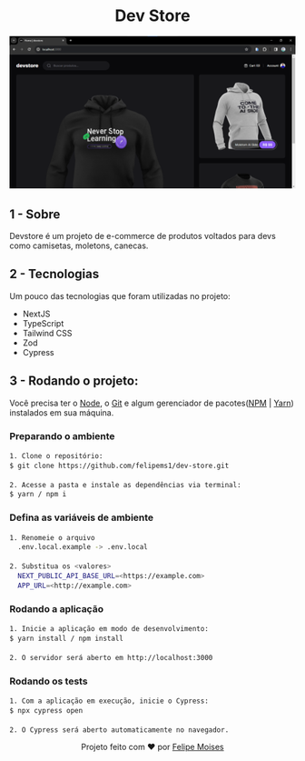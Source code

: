 <h1 align="center">Dev Store</h1>

<div align="center">
  <img src="./public/preview.png" alt="demonstração do projeto" >
</div>

## 1 - Sobre

Devstore é um projeto de e-commerce de produtos voltados para devs como camisetas, moletons, canecas.

## 2 - Tecnologias

Um pouco das tecnologias que foram utilizadas no projeto:

- NextJS
- TypeScript
- Tailwind CSS
- Zod
- Cypress

## 3 - Rodando o projeto:

Você precisa ter o [Node](https://nodejs.org/en/), o [Git](https://git-scm.com/) e algum gerenciador de pacotes([NPM](https://docs.npmjs.com/downloading-and-installing-node-js-and-npm/) | [Yarn](https://classic.yarnpkg.com/lang/en/docs/install)) instalados em sua máquina.

### Preparando o ambiente

```bash
1. Clone o repositório:
$ git clone https://github.com/felipems1/dev-store.git

2. Acesse a pasta e instale as dependências via terminal:
$ yarn / npm i
```

### Defina as variáveis de ambiente
```bash
1. Renomeie o arquivo
  .env.local.example -> .env.local

2. Substitua os <valores>
  NEXT_PUBLIC_API_BASE_URL=<https://example.com>
  APP_URL=<http://example.com>
```

### Rodando a aplicação

```bash
1. Inicie a aplicação em modo de desenvolvimento:
$ yarn install / npm install

2. O servidor será aberto em http://localhost:3000
```

### Rodando os tests

```bash
1. Com a aplicação em execução, inicie o Cypress:
$ npx cypress open

2. O Cypress será aberto automaticamente no navegador.
```

<p align="center">Projeto feito com ❤️ por <a href="https://www.linkedin.com/in/felipems1/">Felipe Moises</a></p>
